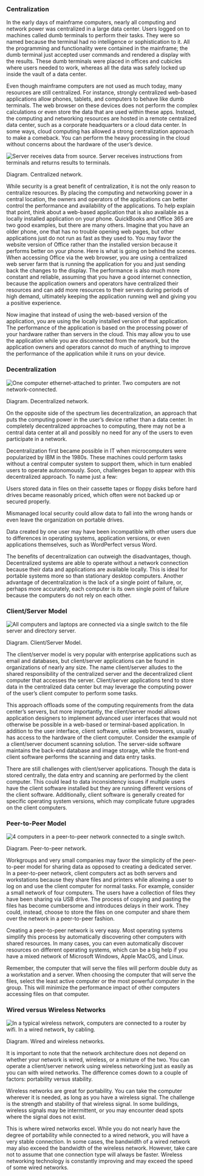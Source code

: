 ### Centralization

In the early days of mainframe computers, nearly all computing and network power was centralized in a large data center. Users logged on to machines called dumb terminals to perform their tasks. They were so named because the terminal had no intelligence or sophistication to it. All the programming and functionality were contained in the mainframe; the dumb terminal just accepted user commands and rendered a display with the results. These dumb terminals were placed in offices and cubicles where users needed to work, whereas all the data was safely locked up inside the vault of a data center.

Even though mainframe computers are not used as much today, many resources are still centralized. For instance, strongly centralized web-based applications allow phones, tablets, and computers to behave like dumb terminals. The web browser on these devices does not perform the complex calculations or even store the data that are used within these apps. Instead, the computing and networking resources are hosted in a remote centralized data center, such as a corporate headquarters or a cloud data center. In some ways, cloud computing has allowed a strong centralization approach to make a comeback. You can perform the heavy processing in the cloud without concerns about the hardware of the user’s device.

![Server receives data from source. Server receives instructions from terminals and returns results to terminals.](https://assets.wgu.edu/3bcc28eb08759d7366a2221dd6db137d)

Diagram. Centralized network.

While security is a great benefit of centralization, it is not the only reason to centralize resources. By placing the computing and networking power in a central location, the owners and operators of the applications can better control the performance and availability of the applications. To help explain that point, think about a web-based application that is also available as a locally installed application on your phone. QuickBooks and Office 365 are two good examples, but there are many others. Imagine that you have an older phone, one that has no trouble opening web pages, but other applications just do not run as fast as they used to. You may favor the website version of Office rather than the installed version because it performs better on your phone. Here is what is going on behind the scenes. When accessing Office via the web browser, you are using a centralized web server farm that is running the application for you and just sending back the changes to the display. The performance is also much more constant and reliable, assuming that you have a good internet connection, because the application owners and operators have centralized their resources and can add more resources to their servers during periods of high demand, ultimately keeping the application running well and giving you a positive experience.

Now imagine that instead of using the web-based version of the application, you are using the locally installed version of that application. The performance of the application is based on the processing power of your hardware rather than servers in the cloud. This may allow you to use the application while you are disconnected from the network, but the application owners and operators cannot do much of anything to improve the performance of the application while it runs on your device.

### Decentralization

![One computer ethernet-attached to printer. Two computers are not network-connected.](https://assets.wgu.edu/794843ff65a47d1d49c32d97b553897e)

Diagram. Decentralized network.

On the opposite side of the spectrum lies decentralization, an approach that puts the computing power in the user’s device rather than a data center. In completely decentralized approaches to computing, there may not be a central data center at all and possibly no need for any of the users to even participate in a network.

Decentralization first became possible in IT when microcomputers were popularized by IBM in the 1980s. These machines could perform tasks without a central computer system to support them, which in turn enabled users to operate autonomously. Soon, challenges began to appear with this decentralized approach. To name just a few:

Users stored data in files on their cassette tapes or floppy disks before hard drives became reasonably priced, which often were not backed up or secured properly.

Mismanaged local security could allow data to fall into the wrong hands or even leave the organization on portable drives.

Data created by one user may have been incompatible with other users due to differences in operating systems, application versions, or even applications themselves, such as WordPerfect versus Word.

The benefits of decentralization can outweigh the disadvantages, though. Decentralized systems are able to operate without a network connection because their data and applications are available locally. This is ideal for portable systems more so than stationary desktop computers. Another advantage of decentralization is the lack of a single point of failure, or, perhaps more accurately, each computer is its own single point of failure because the computers do not rely on each other.

### Client/Server Model

![All computers and laptops are connected via a single switch to the file server and directory server.](https://assets.wgu.edu/7ce8cfb8f6cc9b11ef6fb409f0e6afe1)

Diagram. Client/Server Model.

The client/server model is very popular with enterprise applications such as email and databases, but client/server applications can be found in organizations of nearly any size. The name client/server alludes to the shared responsibility of the centralized server and the decentralized client computer that accesses the server. Client/server applications tend to store data in the centralized data center but may leverage the computing power of the user’s client computer to perform some tasks.

This approach offloads some of the computing requirements from the data center’s servers, but more importantly, the client/server model allows application designers to implement advanced user interfaces that would not otherwise be possible in a web-based or terminal-based application. In addition to the user interface, client software, unlike web browsers, usually has access to the hardware of the client computer. Consider the example of a client/server document scanning solution. The server-side software maintains the back-end database and image storage, while the front-end client software performs the scanning and data entry tasks.

There are still challenges with client/server applications. Though the data is stored centrally, the data entry and scanning are performed by the client computer. This could lead to data inconsistency issues if multiple users have the client software installed but they are running different versions of the client software. Additionally, client software is generally created for specific operating system versions, which may complicate future upgrades on the client computers.

### Peer-to-Peer Model

![4 computers in a peer-to-peer network connected to a single switch.](https://assets.wgu.edu/53f5e5df6087bc9af0f2b8e52cd79e4a)

Diagram. Peer-to-peer network.

Workgroups and very small companies may favor the simplicity of the peer-to-peer model for sharing data as opposed to creating a dedicated server. In a peer-to-peer network, client computers act as both servers and workstations because they share files and printers while allowing a user to log on and use the client computer for normal tasks. For example, consider a small network of four computers. The users have a collection of files they have been sharing via USB drive. The process of copying and pasting the files has become cumbersome and introduces delays in their work. They could, instead, choose to store the files on one computer and share them over the network in a peer-to-peer fashion.

Creating a peer-to-peer network is very easy. Most operating systems simplify this process by automatically discovering other computers with shared resources. In many cases, you can even automatically discover resources on different operating systems, which can be a big help if you have a mixed network of Microsoft Windows, Apple MacOS, and Linux.

Remember, the computer that will serve the files will perform double duty as a workstation and a server. When choosing the computer that will serve the files, select the least active computer or the most powerful computer in the group. This will minimize the performance impact of other computers accessing files on that computer.

### Wired versus Wireless Networks

![In a typical wireless network, computers are connected to a router by wifi. In a wired network, by cabling.](https://assets.wgu.edu/c3ec16ae3744923099a80f9edde69f26)

Diagram. Wired and wireless networks.

It is important to note that the network architecture does not depend on whether your network is wired, wireless, or a mixture of the two. You can operate a client/server network using wireless networking just as easily as you can with wired networks. The difference comes down to a couple of factors: portability versus stability.

Wireless networks are great for portability. You can take the computer wherever it is needed, as long as you have a wireless signal. The challenge is the strength and stability of that wireless signal. In some buildings, wireless signals may be intermittent, or you may encounter dead spots where the signal does not exist.

This is where wired networks excel. While you do not nearly have the degree of portability while connected to a wired network, you will have a very stable connection. In some cases, the bandwidth of a wired network may also exceed the bandwidth of the wireless network. However, take care not to assume that one connection type will always be faster. Wireless networking technology is constantly improving and may exceed the speed of some wired networks.